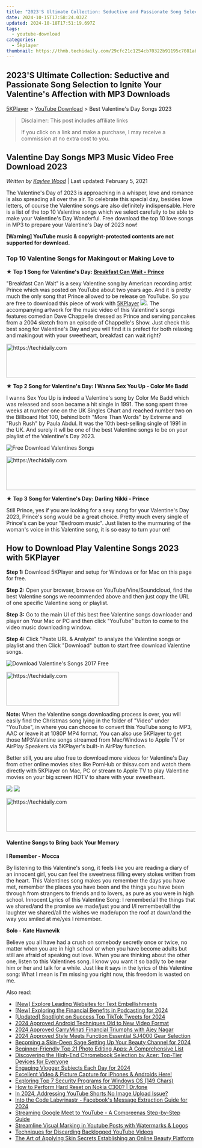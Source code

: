 ```yaml
---
title: "2023'S Ultimate Collection: Seductive and Passionate Song Selection to Ignite Your Valentine's Affection with MP3 Downloads"
date: 2024-10-15T17:58:24.032Z
updated: 2024-10-18T17:51:19.697Z
tags:
  - youtube-download
categories:
  - 5kplayer
thumbnail: https://thmb.techidaily.com/29cfc21c1254cb70322b91195c7081ab1c044155fd0a604dc9fcf1b208976460.jpg
---
```


## 2023'S Ultimate Collection: Seductive and Passionate Song Selection to Ignite Your Valentine's Affection with MP3 Downloads

[5KPlayer](https://tools.techidaily.com/5kplayer/products/) \> [YouTube Download](https://tools.techidaily.com/5kplayer/youtube-download/) \> Best Valentine's Day Songs 2023

>  Disclaimer: This post includes affiliate links
>
>  If you click on a link and make a purchase, I may receive a commission at no extra cost to you.
>

## Valentine Day Songs MP3 Music Video Free Download 2023

 _Written by [Kaylee Wood](https://www.quora.com/profile/Amanda-Hu-21)_ | Last updated: February 5, 2021 

The Valentine's Day of 2023 is approaching in a whisper, love and romance is also spreading all over the air. To celebrate this special day, besides love letters, of course the Valentine songs are also definitely indispensable. Here is a list of the top 10 Valentine songs which we select carefully to be able to make your Valentine's Day Wonderful. Free download the top 10 love songs in MP3 to prepare your Valentine's Day of 2023 now!

**\[Warning\] YouTube music & copyright-protected contents are not supported for download.**

### Top 10 Valentine Songs for Makingout or Making Love to

**★ Top 1 Song for Valentine's Day: [Breakfast Can Wait - Prince](https://www.youtube.com/watch?v=GHbyNrGXpAA)** 

"Breakfast Can Wait" is a sexy Valentine song by American recording artist Prince which was posted on YouTube about two years ago. And it is pretty much the only song that Prince allowed to be release on YouTube. So you are free to download this piece of work with [5KPlayer](https://tools.techidaily.com/5kplayer/products/) [![](https://www.5kplayer.com/youtube-download/../software/pic-style/dvd-video/01.png)](https://tools.techidaily.com/5kplayer/products/). The accompanying artwork for the music video of this Valentine's songs features comedian Dave Chappelle dressed as Prince and serving pancakes from a 2004 sketch from an episode of Chappelle's Show. Just check this best song for Valentine's Day and you will find it is prefect for both relaxing and makingout with your sweetheart, breakfast can wait right? 

<!-- affiliate ads begin -->
<a href="https://ephamedtechinc.pxf.io/c/5597632/2137202/26400" target="_top" id="2137202">
  <img src="//a.impactradius-go.com/display-ad/26400-2137202" border="0" alt="https://techidaily.com" width="728" height="90"/>
</a>
<img height="0" width="0" src="https://ephamedtechinc.pxf.io/i/5597632/2137202/26400" style="position:absolute;visibility:hidden;" border="0" />
<!-- affiliate ads end -->

**★ Top 2 Song for Valentine's Day: I Wanna Sex You Up - Color Me Badd** 

I wanns Sex You Up is indeed a Valentine's song by Color Me Badd which was released and soon became a hit single in 1991\. The song spent three weeks at number one on the UK Singles Chart and reached number two on the Billboard Hot 100, behind both "More Than Words" by Extreme and "Rush Rush" by Paula Abdul. It was the 10th best-selling single of 1991 in the UK. And surely it wll be one of the best Valentine songs to be on your playlist of the Valentine's Day 2023.

![Free Download Valentines Songs](https://www.5kplayer.com/youtube-download/img/romantic-valentines-night.jpg) 

<!-- affiliate ads begin -->
<a href="https://ephamedtechinc.pxf.io/c/5597632/2137223/26400" target="_top" id="2137223">
  <img src="//a.impactradius-go.com/display-ad/26400-2137223" border="0" alt="https://techidaily.com" width="728" height="90"/>
</a>
<img height="0" width="0" src="https://ephamedtechinc.pxf.io/i/5597632/2137223/26400" style="position:absolute;visibility:hidden;" border="0" />
<!-- affiliate ads end -->

**★ Top 3 Song for Valentine's Day: Darling Nikki - Prince** 

 Still Prince, yes if you are looking for a sexy song for your Valentine's Day 2023, Prince's song would be a great choice. Pretty much every single of Prince's can be your "Bedroom music". Just listen to the murmuring of the woman's voice in this Valentine song, it is so easy to turn your on! 

##  How to Download Play Valentine Songs 2023 with 5KPlayer

**Step 1:**  Download 5KPlayer and setup for Windows or for Mac on this page for free. 

**Step 2:** Open your browser, browse on YouTube/Vine/Soundcloud, find the best Valentine songs we recommended above and then just copy the URL of one specific Valentine song or playlist.

**Step 3:** Go to the main UI of this best free Valentine songs downloader and player on Your Mac or PC and then click "YouTube" button to come to the video music downloading window. 

**Step 4:** Click "Paste URL & Analyze" to analyze the Valentine songs or playlist and then Click "Download" button to start free download Valentine songs.

![Download Valentine's Songs 2017 Free](https://www.5kplayer.com/youtube-download/img/4k-youtube-download.jpg)

<!-- affiliate ads begin -->
<a href="https://wigfever.sjv.io/c/5597632/2005196/22899" target="_top" id="2005196">
  <img src="//a.impactradius-go.com/display-ad/22899-2005196" border="0" alt="https://techidaily.com" width="300" height="90"/>
</a>
<img height="0" width="0" src="https://wigfever.sjv.io/i/5597632/2005196/22899" style="position:absolute;visibility:hidden;" border="0" />
<!-- affiliate ads end -->

**Note:** When the Valentine songs downloading process is over, you will easily find the Christmas song lying in the folder of "Video" under "YouTube", in where you can choose to convert this YouTube song to MP3, AAC or leave it at 1080P MP4 format. You can also use 5KPlayer to get those MP3Valentine songs streamed from Mac/Windows to Apple TV or AirPlay Speakers via 5KPlayer's built-in AirPlay function.

Better still, you are also free to download more videos for Valentine's Day from other online movies sites like PornHub or thisav.com and watch them directly with 5KPlayer on Mac, PC or stream to Apple TV to play Valentine movies on your big screen HDTV to share with your sweetheart.

[![](https://www.5kplayer.com/youtube-download/../button/freedownwhitewin.png)](https://tools.techidaily.com/5kplayer/products/) [![](https://www.5kplayer.com/youtube-download/../button/freedownbackmac.png)](https://tools.techidaily.com/5kplayer/products/) 

<!-- affiliate ads begin -->
<a href="https://zebaoaffiliateprogram.pxf.io/c/5597632/2137976/21526" target="_top" id="2137976">
  <img src="//a.impactradius-go.com/display-ad/21526-2137976" border="0" alt="https://techidaily.com" width="728" height="90"/>
</a>
<img height="0" width="0" src="https://zebaoaffiliateprogram.pxf.io/i/5597632/2137976/21526" style="position:absolute;visibility:hidden;" border="0" />
<!-- affiliate ads end -->

#### **Valentine Songs to Bring back Your Memory**

**I Remember - Mocca**

By listening to this Valentine's song, it feels like you are reading a diary of an innocent girl, you can feel the sweetness filling every stokes written from the heart. This Valentines song makes you remember the days you have met, remember the places you have been and the things you have been through from strangers to friends and to lovers, as pure as you were in high school. Innocent Lyrics of this Valentine Song: I remember/all the things that we shared/and the promise we made/just you and I/I remember/all the laughter we shared/all the wishes we made/upon the roof at dawn/and the way you smiled at me/yes I remember.

 **Solo - Kate Havnevik**

Believe you all have had a crush on somebody secretly once or twice, no matter when you are in high school or when you have become adults but still are afraid of speaking out love. When you are thinking about the other one, listen to this Valentines song. I know you want it so badly to be near him or her and talk for a while. Just like it says in the lyrics of this Valentine song: What I mean is I'm missing you right now, this freedom is wasted on me.

<ins class="adsbygoogle"
     style="display:block"
     data-ad-format="autorelaxed"
     data-ad-client="ca-pub-7571918770474297"
     data-ad-slot="1223367746"></ins>

<ins class="adsbygoogle"
     style="display:block"
     data-ad-client="ca-pub-7571918770474297"
     data-ad-slot="8358498916"
     data-ad-format="auto"
     data-full-width-responsive="true"></ins>

<span class="atpl-alsoreadstyle">Also read:</span>
<div><ul>
<li><a href="https://fox-boxes.techidaily.com/new-explore-leading-websites-for-text-embellishments/"><u>[New] Explore Leading Websites for Text Embellishments</u></a></li>
<li><a href="https://fox-blue.techidaily.com/new-exploring-the-financial-benefits-in-podcasting-for-2024/"><u>[New] Exploring the Financial Benefits in Podcasting for 2024</u></a></li>
<li><a href="https://twitter-videos.techidaily.com/updated-spotlight-on-success-top-tiktok-tweets-for-2024/"><u>[Updated] Spotlight on Success Top TikTok Tweets for 2024</u></a></li>
<li><a href="https://extra-resources.techidaily.com/2024-approved-android-techniques-old-to-new-video-format/"><u>2024 Approved Android Techniques Old to New Video Format</u></a></li>
<li><a href="https://youtube-video-recordings.techidaily.com/2024-approved-carryminati-financial-triumphs-with-ajey-nagar/"><u>2024 Approved CarryMinati Financial Triumphs with Ajey Nagar</u></a></li>
<li><a href="https://some-approaches.techidaily.com/2024-approved-style-meets-function-essential-sj4000-gear-selection/"><u>2024 Approved Style Meets Function Essential SJ4000 Gear Selection</u></a></li>
<li><a href="https://youtube-video-recordings.techidaily.com/becoming-a-skin-deep-sage-setting-up-your-beauty-channel-for-2024/"><u>Becoming a Skin-Deep Sage Setting Up Your Beauty Channel for 2024</u></a></li>
<li><a href="https://some-guidance.techidaily.com/beginner-friendly-top-21-photo-editing-apps-a-comprehensive-list/"><u>Beginner-Friendly Top 21 Photo Editing Apps: A Comprehensive List</u></a></li>
<li><a href="https://hardware-help.techidaily.com/discovering-the-high-end-chromebook-selection-by-acer-top-tier-devices-for-everyone/"><u>Discovering the High-End Chromebook Selection by Acer: Top-Tier Devices for Everyone</u></a></li>
<li><a href="https://youtube-video-recordings.techidaily.com/engaging-vlogger-subjects-each-day-for-2024/"><u>Engaging Vlogger Subjects Each Day for 2024</u></a></li>
<li><a href="https://youtube-video-recordings.techidaily.com/1716465539050-excellent-video-and-picture-capture-for-iphones-and-androids-here/"><u>Excellent Video & Picture Capture for iPhones & Androids Here!</u></a></li>
<li><a href="https://windows11.techidaily.com/exploring-top-7-security-programs-for-windows-os-149-chars/"><u>Exploring Top 7 Security Programs for Windows OS (149 Chars)</u></a></li>
<li><a href="https://techidaily.com/how-to-perform-hard-reset-on-nokia-c300-drfone-by-drfone-reset-android-reset-android/"><u>How to Perform Hard Reset on Nokia C300? | Dr.fone</u></a></li>
<li><a href="https://youtube-video-recordings.techidaily.com/in-2024-addressing-youtube-shorts-no-image-upload-issue/"><u>In 2024, Addressing YouTube Shorts No Image Upload Issue?</u></a></li>
<li><a href="https://facebook-clips.techidaily.com/into-the-code-labyrinastr-facebooks-message-extraction-guide-for-2024/"><u>Into the Code Labyrinastr - Facebook's Message Extraction Guide for 2024</u></a></li>
<li><a href="https://youtube-video-recordings.techidaily.com/streaming-google-meet-to-youtube-a-compreenas-step-by-step-guide/"><u>Streaming Google Meet to YouTube - A Compreenas Step-by-Step Guide</u></a></li>
<li><a href="https://youtube-video-recordings.techidaily.com/streamline-visual-marking-in-youtube-posts-with-watermarks-and-logos/"><u>Streamline Visual Marking in Youtube Posts with Watermarks & Logos</u></a></li>
<li><a href="https://youtube-video-recordings.techidaily.com/techniques-for-discarding-backlogged-youtube-videos/"><u>Techniques for Discarding Backlogged YouTube Videos</u></a></li>
<li><a href="https://youtube-video-recordings.techidaily.com/the-art-of-applying-skin-secrets-establishing-an-online-beauty-platform/"><u>The Art of Applying Skin Secrets Establishing an Online Beauty Platform</u></a></li>
</ul></div>

